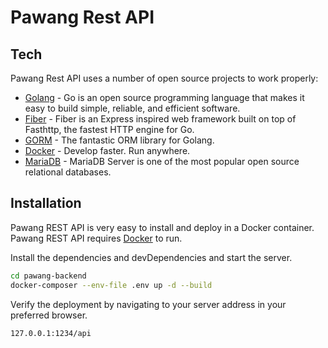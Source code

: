 # Pawang Rest API

## Tech
Pawang Rest API uses a number of open source projects to work properly:
- [Golang](https://go.dev/) - Go is an open source programming language that makes it easy to build simple, reliable, and efficient software.
- [Fiber](https://gofiber.io/) - Fiber is an Express inspired web framework built on top of Fasthttp, the fastest HTTP engine for Go.
- [GORM](https://gorm.io/) - The fantastic ORM library for Golang.
- [Docker](https://www.docker.com/) - Develop faster. Run anywhere.
- [MariaDB](https://mariadb.org/) - MariaDB Server is one of the most popular open source relational databases.

## Installation
Pawang REST API is very easy to install and deploy in a Docker container.
Pawang REST API requires [Docker](https://www.docker.com/) to run.

Install the dependencies and devDependencies and start the server.

```sh
cd pawang-backend
docker-composer --env-file .env up -d --build
```

Verify the deployment by navigating to your server address in
your preferred browser.

```sh
127.0.0.1:1234/api
```
